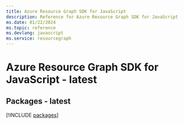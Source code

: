 ```yaml
---
title: Azure Resource Graph SDK for JavaScript
description: Reference for Azure Resource Graph SDK for JavaScript
ms.date: 01/22/2024
ms.topic: reference
ms.devlang: javascript
ms.service: resourcegraph
---
```

# Azure Resource Graph SDK for JavaScript - latest
## Packages - latest
[!INCLUDE [packages](resource-graph-index.md)]